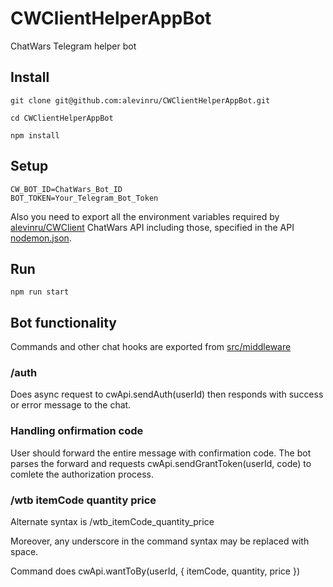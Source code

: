 # CWClientHelperAppBot
ChatWars Telegram helper bot

## Install

```Shell
git clone git@github.com:alevinru/CWClientHelperAppBot.git

cd CWClientHelperAppBot

npm install
```

## Setup

```Shell
CW_BOT_ID=ChatWars_Bot_ID
BOT_TOKEN=Your_Telegram_Bot_Token 
```

Also you need to export all the environment variables required by 
[alevinru/CWClient](https://github.com/alevinru/CWClient#setup) ChatWars API including those, specified in the API [nodemon.json](https://github.com/alevinru/CWClient/blob/master/nodemon.json).

## Run

```Shell
npm run start
```

## Bot functionality

Commands and other chat hooks are exported from [src/middleware](src/middleware)

### /auth

Does async request to cwApi.sendAuth(userId) then responds with success or error message to the chat.

### Handling onfirmation code

User should forward the entire message with confirmation code.
The bot parses the forward and requests cwApi.sendGrantToken(userId, code) to comlete the authorization process.

### /wtb itemCode quantity price

Alternate syntax is /wtb_itemCode_quantity_price

Moreover, any underscore in the command syntax may be replaced with space.

Command does cwApi.wantToBy(userId, { itemCode, quantity, price })





